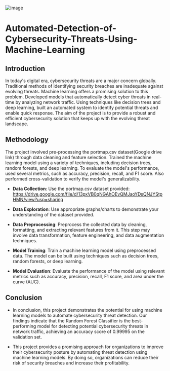 ![image](https://github.com/Ze-Michelle-Sun/Automated-Detection-of-Cybersecurity-Threats-Using-Machine-Learning/assets/110506170/93014c2a-daa7-4ea2-bd24-ed926e50dd67)

# Automated-Detection-of-Cybersecurity-Threats-Using-Machine-Learning
## Introduction
In today's digital era, cybersecurity threats are a major concern globally. Traditional methods of identifying security breaches are inadequate against evolving threats. Machine learning offers a promising solution to this problem. Developed models that automatically detect cyber threats in real-time by analyzing network traffic. Using techniques like decision trees and deep learning, built an automated system to identify potential threats and enable quick response. The aim of the project is to provide a robust and efficient cybersecurity solution that keeps up with the evolving threat landscape.
## Methodology
The project involved pre-processing the portmap.csv dataset(Google drive link) through data cleaning and feature selection. Trained the machine learning model using a variety of techniques, including decision trees, random forests, and deep learning. To evaluate the model's performance, used several metrics, such as accuracy, precision, recall, and F1 score. Also performed cross-validation to verify the model's generalizability.

- **Data Collection**: Use the portmap.csv dataset provided: https://drive.google.com/file/d/13pxVB0qNGAhOEvQMJaoYDsQNJYStpHMN/view?usp=sharing

- **Data Exploration**: Use appropriate graphs/charts to demonstrate your understanding of the dataset provided.

- **Data Preprocessing**: Preprocess the collected data by cleaning, formatting, and extracting relevant features from it. This step may involve data transformation, feature engineering, and data augmentation techniques.

- **Model Training**: Train a machine learning model using preprocessed data. The model can be built using techniques such as decision trees, random forests, or deep learning.

- **Model Evaluation**: Evaluate the performance of the model using relevant metrics such as accuracy, precision, recall, F1 score, and area under the curve (AUC).
## Conclusion
- In conclusion, this project demonstrates the potential for using machine learning models to automate cybersecurity threat detection. Our findings indicate that the Random Forest Classifier is the best-performing model for detecting potential cybersecurity threats in network traffic, achieving an accuracy score of 0.99995 on the validation set.

- This project provides a promising approach for organizations to improve their cybersecurity posture by automating threat detection using machine learning models. By doing so, organizations can reduce their risk of security breaches and increase their profitability.
